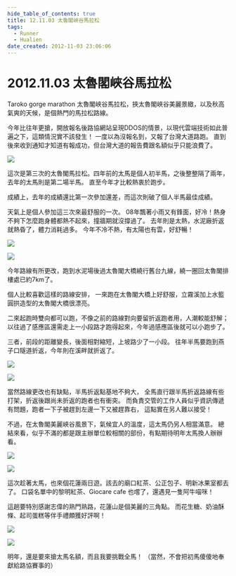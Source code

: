 ```yaml
---
hide_table_of_contents: true
title: 12.11.03 太魯閣峽谷馬拉松
tags:
  - Runner
  - Hualien
date_created: 2012-11-03 23:06:06
---
```


2012.11.03 太魯閣峽谷馬拉松
========================

Taroko gorge marathon 太魯閣峽谷馬拉松，挾太魯閣峽谷美麗景緻，以及秋高氣爽的天候，是個熱門的馬拉松路線。

今年比往年更搶，開放報名後路協網站呈現DDOS的情景，以現代雲端技術如此普遍之下，這類情況實不該發生！
一度以為沒報名到，又報了台灣大道路跑。
直到後來收到通知才知道有報成功，但台灣大道的報告費跟名額似乎只能浪費了。

![](http://farm9.staticflickr.com/8350/8185399123_431ca19d17_c.jpg)

這次是第三次的太魯閣馬拉松。四年前的太馬是個人初半馬，之後整整隔了兩年，去年的太馬則是第二場半馬。
直至今年才比較熱衷於跑步。

成績上，去年的成績還比第一次參加還差，而這次則破了個人半馬最佳成績。

天氣上是個人參加這三次來最舒服的一次。
08年飄著小雨又有鋒面，好冷！熱身不夠下怎麼跑身體都熱不起來，撞牆期就沒撐過了。
去年則是太熱，水泥廠折返就熱昏了，體力消耗過多。
今年不冷不熱，有太陽也有雲，好舒暢！

![](http://farm9.staticflickr.com/8065/8185427456_2c825a5f6d_c.jpg)

![](http://farm9.staticflickr.com/8490/8185393529_d0a72fa5e7_c.jpg)

今年路線有所更改，跑到水泥場後過太魯閣大橋繞行舊台九線，繞一圈回太魯閣排樓處已約7km了。

個人比較喜歡這樣的路線安排，
一來跑在太魯閣大橋上好舒服，立霧溪加上水籃圓拱造型的太魯閣大橋很漂亮。

二來起跑時雙向都可以跑，不像之前的路線對向要留折返跑者用，人潮較能舒解；
以往過了感應區還需走上一小段路才跑得起來，今年過感應區後就可以小跑步了。

三者，前段的距離變長，後面相對縮短，上坡路少了一小段。
往年半馬要跑到燕子口隧道折返，今年則在溪畔就折返了。

![](http://farm9.staticflickr.com/8199/8185377807_f6b114fcf4_c.jpg)

![](http://farm9.staticflickr.com/8208/8185382233_28dae72b32_c.jpg)

當然路線更改也有缺點，半馬折返點基地不夠大，
全馬直行跟半馬折返路線有些打架，折返後跟尚未折返的跑者也有衝突。
而負責交管的工作人員似乎資訊傳遞有問題，跑者一下子被趕到左邊一下又被趕靠右，
這點實在另人難以接受！

不過，在太魯閣美麗峽谷風景下，氣候宜人的溫度，這太馬仍另人相當滿意。
總結來看，似乎不滿的都是跟主辦單位較相關的部份，有點期待明年太馬換人辦辦看。

![](http://farm9.staticflickr.com/8482/8185425520_f1ce45c876_c.jpg)

![](http://farm9.staticflickr.com/8342/8185426602_0d2379451b_c.jpg)

這次趁著太馬，也來個花蓮兩日遊。該去的廟口紅茶、公正包子、明新冰果室都去了。
口袋名單中的黎明紅茶、Giocare cafe 也嚐了，還遇見一隻阿牛喵咪！

這趟要特別感謝志偉的熟門熟路，花蓮山是個美麗的三角點。
而花生糖、奶油酥條、起司蛋糕等伴手禮頗獲好評啊！

![](http://farm9.staticflickr.com/8208/8185409702_77a7eac8ed_c.jpg)

![](http://farm9.staticflickr.com/8058/8185412514_564849e911_c.jpg)

明年，還是要來搶太馬名額，而且我要挑戰全馬！
（當然，不會把初馬傻傻地奉獻給路協賽事的）
